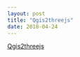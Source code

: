 ```yaml
---
layout: post
title: "Qgis2threejs"
date: 2018-04-24
---
```


[Qgis2threejs](/qgis2threejs/index.html)
